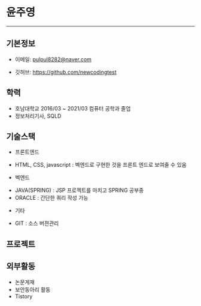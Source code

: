 # 윤주영
***
## 기본정보
+ 이메일: pulpul8282@naver.com

+ 깃허브: https://github.com/newcodingtest

## 학력
+ 호남대학교 2016/03 ~ 2021/03 컴퓨터 공학과 졸업
+ 정보처리기사, SQLD

## 기술스택
 + 프론트엔드
  - HTML, CSS, javascript : 벡엔드로 구현한 것을 프론트 엔드로 보여줄 수 있음

 + 벡엔드
  - JAVA(SPRING) : JSP 프로젝트를 마치고 SPRING 공부중
  - ORACLE : 간단한 쿼리 작성 가능
  
  + 기타
   - GIT : 소스 버젼관리

## 프로젝트

## 외부활동
 + 논문게재
 + 보안동아리 활동
 + Tistory 
